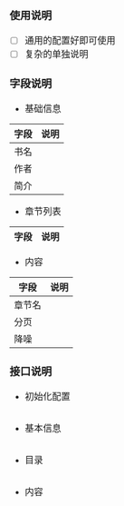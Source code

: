 <font face="Simsun" size=3>

### 使用说明

- [ ] 通用的配置好即可使用
- [ ] 复杂的单独说明

### 字段说明

- 基础信息

字段 | 说明
---|---
 | 书名
| 作者
| 简介

- 章节列表

字段 | 说明
---|---

- 内容

字段 | 说明
---|---
 | 章节名
| 分页
| 降噪

### 接口说明

- 初始化配置
~~~
~~~
- 基本信息
~~~
~~~
- 目录
~~~
~~~
- 内容
~~~
~~~

</font>